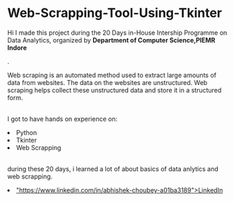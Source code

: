 # Web-Scrapping-Tool-Using-Tkinter
Hi I made this project during the 20 Days in-House Intership Programme on Data Analytics, organized by <b> Department of Computer Science,PIEMR Indore

</b>.

Web scraping is an automated method used to extract large amounts of data from websites. The data on the websites are unstructured. Web scraping helps collect these unstructured data and store it in a structured form.

<br>I got to have hands on experience on:

<li> Python

<li> Tkinter

<li> Web Scrapping

<br> during these 20 days, i learned a lot of about basics of data anlytics and web scrapping. 

<li><a href=

"https://www.linkedin.com/in/abhishek-choubey-a01ba3189">LinkedIn</a>
